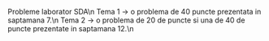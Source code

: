 Probleme laborator SDA\n
Tema 1 -> o problema de 40 puncte prezentata in saptamana 7.\n
Tema 2 -> o problema de 20 de puncte si una de 40 de puncte prezentate in saptamana 12.\n
